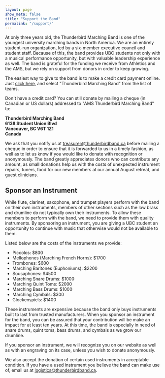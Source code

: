 ```yaml
---
layout: page
show_meta: false
title: "Support the Band"
permalink: "/support/"
---
```

At only three years old, the Thunderbird Marching Band is one of the youngest university marching bands in North America. We are an entirely student-run organization, led by a six-member executive council and student staff. Because of this, the band provides UBC students not only with a musical performance opportunity, but with valuable leadership experience as well. The band is grateful for the funding we receive from Athletics and the AMS, but we rely on support from donors in order to keep growing.

The easiest way to give to the band is to make a credit card payment online. Just <a href="https://www.donate.startanevolution.ca/ea-action/action?ea.client.id=1730&ea.campaign.id=40861" target="_blank">click here</a>, and select "Thunderbird Marching Band" from the list of teams.

Don't have a credit card? You can still donate by mailing a cheque (in Canadian or US dollars) addressed to "AMS Thunderbird Marching Band"  to:

__Thunderbird Marching Band  
6138 Student Union Blvd  
Vancouver, BC V6T 1Z1  
Canada__

We ask that you notify us at <treasurer@thunderbirdband.ca> before mailing a cheque in order to ensure that it is forwarded to us in a timely fashion, as well as to let us know if you would like to donate with recognition or anonymously. The band greatly appreciates donors who can contribute any amount, as small donations help us with the costs of unexpected instrument repairs, tuners, food for our new members at our annual August retreat, and guest clinicians.

## Sponsor an Instrument
While flute, clarinet, saxophone, and trumpet players perform with the band on their own instruments, members of other sections such as the low brass and drumline do not typically own their instruments. To allow these members to perform with the band, we need to provide them with quality instruments. By sponsoring an instrument, you are giving a UBC student an opportunity to continue with music that otherwise would not be available to them.

Listed below are the costs of the instruments we provide:

 * Piccolos: $800
 * Mellophones (Marching French Horns): $1700
 * Trombones: $600
 * Marching Baritones (Euphoniums): $2200
 * Sousaphones: $4500
 * Marching Snare Drums: $1000
 * Marching Quint Toms: $2000
 * Marching Bass Drums: $1000
 * Marching Cymbals: $300
 * Glockenspiels: $1400

These instruments are expensive because the band only buys instruments built to last from trusted manufacturers. When you sponsor an instrument for the band, you can be assured that your contribution will be make an impact for at least ten years. At this time, the band is especially in need of snare drums, quint toms, bass drums, and cymbals as we grow our drumline.

If you sponsor an instrument, we will recognize you on our website as well as with an engraving on its case, unless you wish to donate anonymously.

We also accept the donation of certain used instruments in acceptable condition. If you have a used instrument you believe the band can make use of, email us at <logistics@thunderbirdband.ca>.
